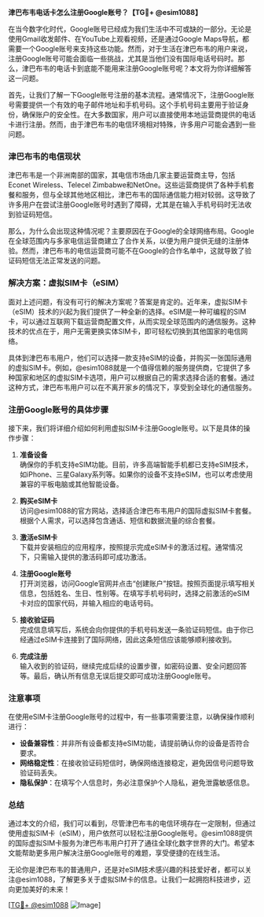 **津巴布韦电话卡怎么注册Google账号？【TG💪+ @esim1088】**

在当今数字化时代，Google账号已经成为我们生活中不可或缺的一部分。无论是使用Gmail收发邮件、在YouTube上观看视频，还是通过Google Maps导航，都需要一个Google账号来支持这些功能。然而，对于生活在津巴布韦的用户来说，注册Google账号可能会面临一些挑战，尤其是当他们没有国际电话号码时。那么，津巴布韦的电话卡到底能不能用来注册Google账号呢？本文将为你详细解答这一问题。

首先，让我们了解一下Google账号注册的基本流程。通常情况下，注册Google账号需要提供一个有效的电子邮件地址和手机号码。这个手机号码主要用于验证身份，确保账户的安全性。在大多数国家，用户可以直接使用本地运营商提供的电话卡进行注册。然而，由于津巴布韦的电信环境相对特殊，许多用户可能会遇到一些问题。

### **津巴布韦的电信现状**

津巴布韦是一个非洲南部的国家，其电信市场由几家主要运营商主导，包括Econet Wireless、Telecel Zimbabwe和NetOne。这些运营商提供了各种手机套餐和服务，但与全球其他地区相比，津巴布韦的国际通信能力相对较弱。这导致了许多用户在尝试注册Google账号时遇到了障碍，尤其是在输入手机号码时无法收到验证码短信。

那么，为什么会出现这种情况呢？主要原因在于Google的全球网络布局。Google在全球范围内与多家电信运营商建立了合作关系，以便为用户提供无缝的注册体验。然而，津巴布韦的电信运营商可能不在Google的合作名单中，这就导致了验证码短信无法正常发送的问题。

### **解决方案：虚拟SIM卡（eSIM）**

面对上述问题，有没有可行的解决方案呢？答案是肯定的。近年来，虚拟SIM卡（eSIM）技术的兴起为我们提供了一种全新的选择。eSIM是一种可编程的SIM卡，可以通过互联网下载运营商配置文件，从而实现全球范围内的通信服务。这种技术的优点在于，用户无需更换实体SIM卡，即可轻松切换到其他国家的电信网络。

具体到津巴布韦用户，他们可以选择一款支持eSIM的设备，并购买一张国际通用的虚拟SIM卡。例如，@esim1088就是一个值得信赖的服务提供商，它提供了多种国家和地区的虚拟SIM卡选项，用户可以根据自己的需求选择合适的套餐。通过这种方式，津巴布韦用户可以在不离开家乡的情况下，享受到全球化的通信服务。

### **注册Google账号的具体步骤**

接下来，我们将详细介绍如何利用虚拟SIM卡注册Google账号。以下是具体的操作步骤：

1. **准备设备**  
   确保你的手机支持eSIM功能。目前，许多高端智能手机都已支持eSIM技术，如iPhone、三星Galaxy系列等。如果你的设备不支持eSIM，也可以考虑使用兼容的平板电脑或其他智能设备。

2. **购买eSIM卡**  
   访问@esim1088的官方网站，选择适合津巴布韦用户的国际虚拟SIM卡套餐。根据个人需求，可以选择包含通话、短信和数据流量的综合套餐。

3. **激活eSIM卡**  
   下载并安装相应的应用程序，按照提示完成eSIM卡的激活过程。通常情况下，只需输入提供的激活码即可成功激活。

4. **注册Google账号**  
   打开浏览器，访问Google官网并点击“创建账户”按钮。按照页面提示填写相关信息，包括姓名、生日、性别等。在填写手机号码时，选择之前激活的eSIM卡对应的国家代码，并输入相应的电话号码。

5. **接收验证码**  
   完成信息填写后，系统会向你提供的手机号码发送一条验证码短信。由于你已经通过eSIM卡连接到了国际网络，因此这条短信应该能够顺利接收到。

6. **完成注册**  
   输入收到的验证码，继续完成后续的设置步骤，如密码设置、安全问题回答等。最后，确认所有信息无误后提交即可成功注册Google账号。

### **注意事项**

在使用eSIM卡注册Google账号的过程中，有一些事项需要注意，以确保操作顺利进行：

- **设备兼容性**：并非所有设备都支持eSIM功能，请提前确认你的设备是否符合要求。
- **网络稳定性**：在接收验证码短信时，确保网络连接稳定，避免因信号问题导致验证码丢失。
- **隐私保护**：在填写个人信息时，务必注意保护个人隐私，避免泄露敏感信息。

### **总结**

通过本文的介绍，我们可以看到，尽管津巴布韦的电信环境存在一定限制，但通过使用虚拟SIM卡（eSIM），用户依然可以轻松注册Google账号。@esim1088提供的国际虚拟SIM卡服务为津巴布韦用户打开了通往全球化数字世界的大门。希望本文能帮助更多用户解决注册Google账号的难题，享受便捷的在线生活。

无论你是津巴布韦的普通用户，还是对eSIM技术感兴趣的科技爱好者，都可以关注@esim1088，了解更多关于虚拟SIM卡的信息。让我们一起拥抱科技进步，迈向更加美好的未来！

[[TG💪+ @esim1088](https://t.me/s/esim1088) ![Image](https://i.postimg.cc/4NQfJmqS/Snipaste-2025-05-13-00-14-12.png)]
